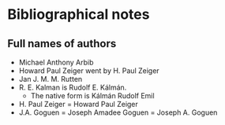 # Bibliographical notes

## Full names of authors
 * Michael Anthony Arbib
 * Howard Paul Zeiger went by H. Paul Zeiger
 * Jan J. M. M. Rutten
 * R. E. Kalman is Rudolf E. Kálmán.
     + The native form is Kálmán Rudolf Emil
 * H. Paul Zeiger = Howard Paul Zeiger
 * J.A. Goguen = Joseph Amadee Goguen = Joseph A. Goguen

